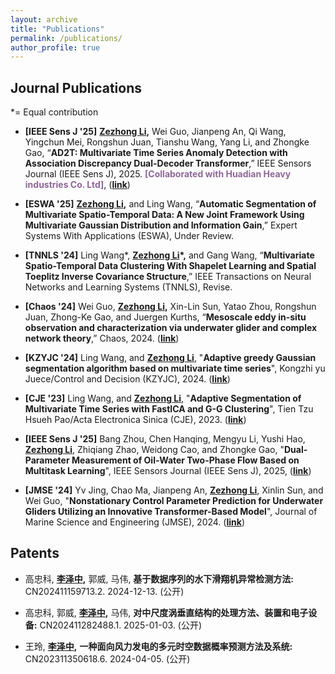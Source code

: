 ```yaml
---
layout: archive
title: "Publications"
permalink: /publications/
author_profile: true
---
```


## Journal Publications

*= Equal contribution

- **[IEEE Sens J '25]** **<u>Zezhong Li</u>,** Wei Guo, Jianpeng An, Qi Wang, Yingchun Mei, Rongshun Juan, Tianshu Wang, Yang Li, and Zhongke Gao, “**AD2T: Multivariate Time Series Anomaly Detection with Association Discrepancy Dual-Decoder Transformer**,” IEEE Sensors Journal (IEEE Sens J), 2025. <span style="color:rgb(142,103,150)">**[Collaborated with Huadian Heavy industries Co. Ltd]**</span>, ([**link**](https://ieeexplore.ieee.org/document/10906418))

- **[ESWA '25]** **<u>Zezhong Li</u>,** and Ling Wang, “**Automatic Segmentation of Multivariate Spatio-Temporal Data: A New Joint Framework Using Multivariate Gaussian Distribution and Information Gain**,” Expert Systems With Applications (ESWA), Under Review.

- **[TNNLS '24]** Ling Wang\*, **<u>Zezhong Li</u>\*,** and Gang Wang, “**Multivariate Spatio-Temporal Data Clustering With Shapelet Learning and Spatial Toeplitz Inverse Covariance Structure**,” IEEE Transactions on Neural Networks and Learning Systems (TNNLS), Revise.

- **[Chaos '24]** Wei Guo, **<u>Zezhong Li</u>,** Xin-Lin Sun, Yatao Zhou, Rongshun Juan, Zhong-Ke Gao, and Juergen Kurths, “**Mesoscale eddy in-situ observation and characterization via underwater glider and complex network theory**,” Chaos, 2024. ([**link**](https://pubs.aip.org/aip/cha/article-abstract/34/11/113104/3318599/Mesoscale-eddy-in-situ-observation-and?redirectedFrom=fulltext))

- **[KZYJC '24]** Ling Wang, and **<u>Zezhong Li</u>**, "**Adaptive greedy Gaussian segmentation algorithm based on multivariate time series**", Kongzhi yu Juece/Control and Decision (KZYJC), 2024. ([**link**](http://kzyjc.alljournals.cn/kzyjc/article/abstract/20240224?st=search))

- **[CJE '23]** Ling Wang, and **<u>Zezhong Li</u>**, "**Adaptive Segmentation of Multivariate Time Series with FastICA and G-G Clustering**", Tien Tzu Hsueh Pao/Acta Electronica Sinica (CJE), 2023. ([**link**](https://www.ejournal.org.cn/CN/10.12263/DZXB.20220649))

- **[IEEE Sens J '25]** Bang Zhou, Chen Hanqing, Mengyu Li, Yushi Hao, **<u>Zezhong Li</u>**, Zhiqiang Zhao, Weidong Cao, and Zhongke Gao, "**Dual-Parameter Measurement of Oil-Water Two-Phase Flow Based on Multitask Learning**", IEEE Sensors Journal (IEEE Sens J), 2025, ([**link**](https://ieeexplore.ieee.org/document/10996500))

- **[JMSE '24]** Yv Jing, Chao Ma, Jianpeng An, **<u>Zezhong Li</u>**, Xinlin Sun, and Wei Guo, "**Nonstationary Control Parameter Prediction for Underwater Gliders 
Utilizing an Innovative Transformer-Based Model**", Journal of Marine Science and Engineering (JMSE), 2024. ([**link**](https://www.mdpi.com/2077-1312/12/11/2106))

## Patents

-  高忠科, **<u>李泽中</u>,** 郭威, 马伟, **基于数据序列的水下滑翔机异常检测方法:** CN202411159713.2. 2024-12-13. (公开)

-  高忠科, 郭威, **<u>李泽中</u>,** 马伟, **对中尺度涡垂直结构的处理方法、装置和电子设备:** CN202411282488.1. 2025-01-03. (公开)

-  王玲, **<u>李泽中</u>,** **一种面向风力发电的多元时空数据概率预测方法及系统:** CN202311350618.6. 2024-04-05. (公开)
